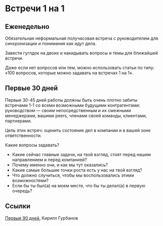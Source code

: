 # Встречи 1 на 1

## Еженедельно
Обязательная неформальная получасовая встреча с руководителем для синхронизации и понимания как идут дела.

Завести гуглдок на двоих и накидывать вопросы и темы для ближайшей встречи.

Даже если нет вопросов или тем, можно использовать статьи по типу: «100 вопросов, которые можно задавать на встречах 1 на 1».

## Первые 30 дней
Первые 30-45 дней работы должны быть очень плотно забиты встречами 1-1 со всеми возможными будущими контрагентами: руководством — своим непосредственным и их смежными менеджерами, вашими peers, членами своей команды, клиентами, партнерами.

Цель этих встреч: оценить состояние дел в компании и в вашей зоне ответственности.

Какие вопросы задавать? 
- Какие сейчас главные задачи, на твой взгляд, стоят перед нашим направлением и перед компанией? 
- Почему именно они, и как мы тут оказались? 
- Какие самые большие точки роста есть у нас на твой взгляд?
- Что должно случиться, чтобы мы воспользовались этими возможностями? 
- Если бы ты был(а) на моем месте, что бы ты делал(а) в первую очередь? 

## Ссылки
[Первые 90 дней.](https://gurbanov.ru/first-90/) Кирилл Гурбанов